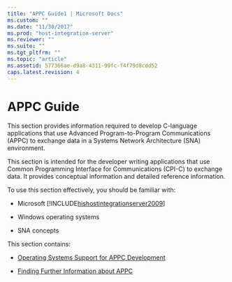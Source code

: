 ```yaml
---
title: "APPC Guide1 | Microsoft Docs"
ms.custom: ""
ms.date: "11/30/2017"
ms.prod: "host-integration-server"
ms.reviewer: ""
ms.suite: ""
ms.tgt_pltfrm: ""
ms.topic: "article"
ms.assetid: 577366ae-d9a8-4311-99fc-f4f79d8cdd52
caps.latest.revision: 4
---
```

# APPC Guide
This section provides information required to develop C-language applications that use Advanced Program-to-Program Communications (APPC) to exchange data in a Systems Network Architecture (SNA) environment.  
  
 This section is intended for the developer writing applications that use Common Programming Interface for Communications (CPI-C) to exchange data. It provides conceptual information and detailed reference information.  
  
 To use this section effectively, you should be familiar with:  
  
-   Microsoft [!INCLUDE[hishostintegrationserver2009](../includes/hishostintegrationserver2009-md.md)]  
  
-   Windows operating systems  
  
-   SNA concepts  
  
 This section contains:  
  
-   [Operating Systems Support for APPC Development](../HIS2010/operating-systems-support-for-appc-development2.md)  
  
-   [Finding Further Information about APPC](../HIS2010/finding-further-information-about-appc1.md)
